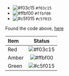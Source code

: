 - ![#f03c15](https://placehold.it/15/f03c15/000000?text=+) `#f03c15`
- ![#ffbf00](https://placehold.it/15/ffbf00/000000?text=+) `#ffbf00`
- ![#c5f015](https://placehold.it/15/c5f015/000000?text=+) `#c5f015`


Found the code above, [here](https://stackoverflow.com/posts/41247934/revisions)

|Item| Status|
|:----|:----:|
|Red | ![#f03c15](https://placehold.it/15/f03c15/000000?text=+)|
|Amber|![#ffbf00](https://placehold.it/15/ffbf00/000000?text=+)|
|Green|![#c5f015](https://placehold.it/15/c5f015/000000?text=+)|
 